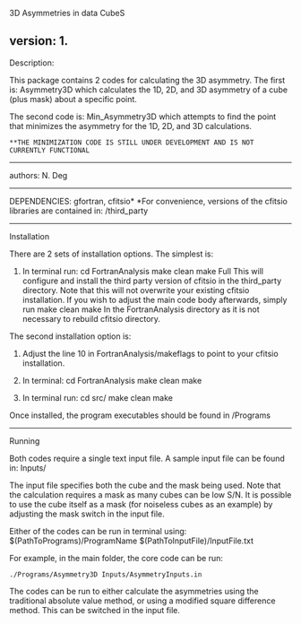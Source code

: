 3D Asymmetries in data CubeS

version: 1.
----
Description:

This package contains 2 codes for calculating the 3D asymmetry.  The first is:
Asymmetry3D
which calculates the 1D, 2D, and 3D asymmetry of a cube (plus mask) about a specific point.

The second code is:
Min_Asymmetry3D
which attempts to find the point that minimizes the asymmetry for the 1D, 2D, and 3D calculations.

    **THE MINIMIZATION CODE IS STILL UNDER DEVELOPMENT AND IS NOT CURRENTLY FUNCTIONAL
    



----
authors: N. Deg

-----

DEPENDENCIES:
gfortran, cfitsio*
*For convenience, versions of the cfitsio libraries are contained in:
/third_party

-----
Installation

There are 2 sets of installation options.  The simplest is:
1) In terminal run:
    cd FortranAnalysis
    make clean
    make Full
This will configure and install the third party version of cfitsio in the third_party directory.  Note that this will not overwrite your existing cfitsio installation.  If you wish to adjust the main code body afterwards, simply run 
    make clean
    make
In the FortranAnalysis directory as it is not necessary to rebuild cfitsio directory.

The second installation option is:
1) Adjust the line 10 in FortranAnalysis/makeflags to point to your cfitsio installation.
2) In terminal:
    cd FortranAnalysis
    make clean
    make
    
    
2) In terminal run:
    cd src/
    make clean
    make 

Once installed, the program executables should be found in /Programs
    
----
Running

Both codes require a single text input file.  A sample input file can be found in:
Inputs/

The input file specifies both the cube and the mask being used.  Note that the calculation requires a mask as many cubes can be low S/N.  It is possible to use the cube itself as a mask (for noiseless cubes as an example) by adjusting the mask switch in the input file.

Either of the codes can be run in terminal using:
$(PathToPrograms)/ProgramName $(PathToInputFile)/InputFile.txt

For example, in the main folder, the core code can be run:

    ./Programs/Asymmetry3D Inputs/AsymmetryInputs.in 

The codes can be run to either calculate the asymmetries using the traditional absolute value method, or using a modified square difference method.  This can be switched in the input file.





